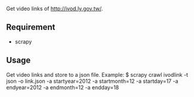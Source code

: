 Get video links of http://ivod.ly.gov.tw/.

Requirement
-----------
* scrapy

Usage
-----
Get video links and store to a json file. Example:
$ scrapy crawl ivodlink -t json -o link.json -a startyear=2012 -a startmonth=12 -a startday=17 -a endyear=2012 -a endmonth=12 -a endday=18
